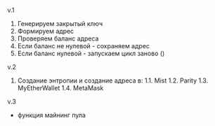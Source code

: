 v.1

1. Генерируем закрытый ключ
2. Формируем адрес
3. Проверяем баланс адреса
4. Если баланс не нулевой - сохраняем адрес
5. Если баланс нулевой - запускаем цикл заново ()

v.2 
1. Создание энтропии и создание адреса в:
1.1. Mist
1.2. Parity
1.3. MyEtherWallet
1.4. MetaMask

v.3
- функция майнинг пула
